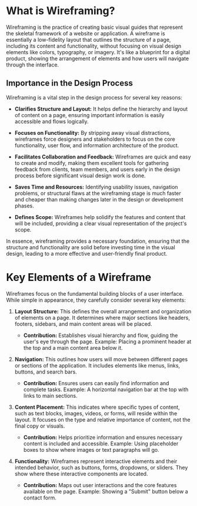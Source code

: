 # What is Wireframing?
Wireframing is the practice of creating basic visual guides that represent the skeletal framework of a website or application. A wireframe is essentially a low-fidelity layout that outlines the structure of a page, including its content and functionality, without focusing on visual design elements like colors, typography, or imagery. It's like a blueprint for a digital product, showing the arrangement of elements and how users will navigate through the interface.

## Importance in the Design Process

Wireframing is a vital step in the design process for several key reasons:

* **Clarifies Structure and Layout:** It helps define the hierarchy and layout of content on a page, ensuring important information is easily accessible and flows logically.

* **Focuses on Functionality:** By stripping away visual distractions, wireframes force designers and stakeholders to focus on the core functionality, user flow, and information architecture of the product.

* **Facilitates Collaboration and Feedback:** Wireframes are quick and easy to create and modify, making them excellent tools for gathering feedback from clients, team members, and users early in the design process before significant visual design work is done.

* **Saves Time and Resources:** Identifying usability issues, navigation problems, or structural flaws at the wireframing stage is much faster and cheaper than making changes later in the design or development phases.

* **Defines Scope:** Wireframes help solidify the features and content that will be included, providing a clear visual representation of the project's scope.

In essence, wireframing provides a necessary foundation, ensuring that the structure and functionality are solid before investing time in the visual design, leading to a more effective and user-friendly final product.

# Key Elements of a Wireframe
Wireframes focus on the fundamental building blocks of a user interface. While simple in appearance, they carefully consider several key elements:

1. **Layout Structure:** This defines the overall arrangement and organization of elements on a page. It determines where major sections like headers, footers, sidebars, and main content areas will be placed.

     * **Contribution:** Establishes visual hierarchy and flow, guiding the user's eye through the page. Example: Placing a prominent header at the top and a main content area below it.

2. **Navigation:** This outlines how users will move between different pages or sections of the application. It includes elements like menus, links, buttons, and search bars.

     * **Contribution:** Ensures users can easily find information and complete tasks. Example: A horizontal navigation bar at the top with links to main sections.

3. **Content Placement:** This indicates where specific types of content, such as text blocks, images, videos, or forms, will reside within the layout. It focuses on the type and relative importance of content, not the final copy or visuals.

     * **Contribution:** Helps prioritize information and ensures necessary content is included and accessible. Example: Using placeholder boxes to show where images or text paragraphs will go.

4. **Functionality:** Wireframes represent interactive elements and their intended behavior, such as buttons, forms, dropdowns, or sliders. They show where these interactive components are located.

     * **Contribution:** Maps out user interactions and the core features available on the page. Example: Showing a "Submit" button below a contact form.



